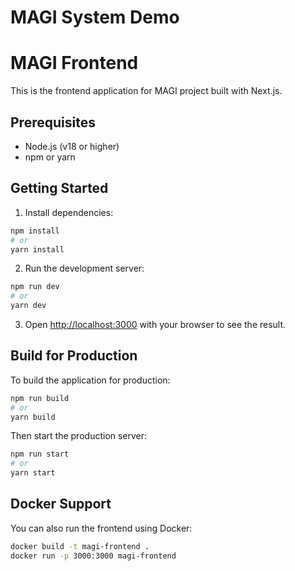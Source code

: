 MAGI System Demo
======

# MAGI Frontend

This is the frontend application for MAGI project built with Next.js.

## Prerequisites

- Node.js (v18 or higher)
- npm or yarn

## Getting Started

1. Install dependencies:
```bash
npm install
# or
yarn install
```

2. Run the development server:
```bash
npm run dev
# or
yarn dev
```

3. Open [http://localhost:3000](http://localhost:3000) with your browser to see the result.

## Build for Production

To build the application for production:

```bash
npm run build
# or
yarn build
```

Then start the production server:

```bash
npm run start
# or
yarn start
```

## Docker Support

You can also run the frontend using Docker:

```bash
docker build -t magi-frontend .
docker run -p 3000:3000 magi-frontend
